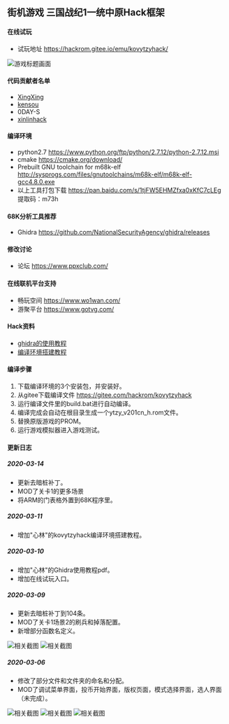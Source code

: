 ## 街机游戏 三国战纪1一统中原Hack框架
#### 在线试玩
- 试玩地址 https://hackrom.gitee.io/emu/kovytzyhack/

![游戏标题画面](https://gitee.com/hackrom/kovytzyhack/raw/master/images/title.png "游戏标题画面")

#### 代码贡献者名单
- [XingXing](https://gitee.com/happyasr)
- [kensou](https://gitee.com/hackrom)
- 0DAY-S
- [xinlinhack](https://gitee.com/xinlinhack)

#### 编译环境
- python2.7 https://www.python.org/ftp/python/2.7.12/python-2.7.12.msi
- cmake https://cmake.org/download/
- Prebuilt GNU toolchain for m68k-elf http://sysprogs.com/files/gnutoolchains/m68k-elf/m68k-elf-gcc4.8.0.exe
- 以上工具打包下载 https://pan.baidu.com/s/1tjFW5EHMZfxa0xKfC7cLEg 提取码：m73h

#### 68K分析工具推荐
- Ghidra https://github.com/NationalSecurityAgency/ghidra/releases

#### 修改讨论
- 论坛 https://www.ppxclub.com/

#### 在线联机平台支持
- 畅玩空间 https://www.wo1wan.com/
- 游聚平台 https://www.gotvg.com/

#### Hack资料
- [ghidra的使用教程](https://gitee.com/hackrom/kovytzyhack/blob/master/docs/ghidra%E7%9A%84%E4%BD%BF%E7%94%A8%E6%95%99%E7%A8%8B.md)
- [编译环境搭建教程](https://gitee.com/hackrom/kovytzyhack/blob/master/docs/kovytzyhack%E7%BC%96%E8%AF%91%E7%8E%AF%E5%A2%83%E6%90%AD%E5%BB%BA%E6%95%99%E7%A8%8B.md)

#### 编译步骤
1. 下载编译环境的3个安装包，并安装好。
1. 从gitee下载编译文件 https://gitee.com/hackrom/kovytzyhack
1. 运行编译文件里的build.bat进行自动编译。
1. 编译完成会自动在根目录生成一个ytzy_v201cn_h.rom文件。
1. 替换原版游戏的PROM。
1. 运行游戏模拟器进入游戏测试。

#### 更新日志

##### 2020-03-14
- 更新去暗桩补丁。
- MOD了关卡1的更多场景
- 将ARM的门表格外置到68K程序里。

##### 2020-03-11
- 增加"心林"的kovytzyhack编译环境搭建教程。

##### 2020-03-10
- 增加"心林"的Ghidra使用教程pdf。
- 增加在线试玩入口。

##### 2020-03-09
- 更新去暗桩补丁到104条。
- MOD了关卡1场景2的刷兵和掉落配置。
- 新增部分函数名定义。

![相关截图](https://gitee.com/hackrom/kovytzyhack/raw/master/images/030901.png "相关截图")
![相关截图](https://gitee.com/hackrom/kovytzyhack/raw/master/images/030902.png "相关截图")

##### 2020-03-06
- 修改了部分文件和文件夹的命名和分配。
- MOD了调试菜单界面，投币开始界面，版权页面，模式选择界面，选人界面（未完成）。

![相关截图](https://gitee.com/hackrom/kovytzyhack/raw/master/images/030601.png "相关截图")
![相关截图](https://gitee.com/hackrom/kovytzyhack/raw/master/images/030602.png "相关截图")
![相关截图](https://gitee.com/hackrom/kovytzyhack/raw/master/images/030603.png "相关截图")
